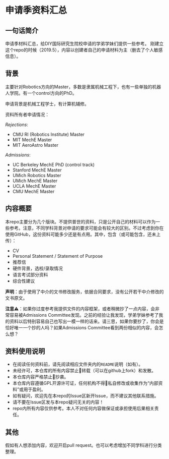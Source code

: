 # 申请季资料汇总

## 一句话简介
申请季材料汇总，给DIY国际研究生院校申请的学弟学妹们提供一些参考。
刚建立这个repo的时候（2019.5），内容以创建者自己的申请材料为主（删去了个人敏感信息）。

## 背景
主要针对Robotics方向的Master，多数是隶属机械工程下，也有一些单独的机器人学院。有一个control方向的PhD。

申请背景是机械工程学士，有计算机辅修。

资料所有者申请情况：

*Rejections*:

* CMU RI (Robotics Institute) Master
* MIT MechE Master
* MIT AeroAstro Master

*Admissions*:

* UC Berkeley MechE PhD (control track)
* Stanford MechE Master
* UMich Robotics Master
* UMich MechE Master
* UCLA MechE Master
* CMU MechE Master

## 内容概要
本repo主要分为几个版块。不提供普世的资料，只是公开自己的材料可以作为一些参考。注意，不同学科背景对申请的要求可能会有较大的区别。不过考虑到你在使用GitHub，这份资料可能多少还是有点用。其中，包含（或可能包含，还未上传）：

* CV
* Personal Statement / Statement of Purpose
* 推荐信
* 硬件背景，选校/录取情况
* 语言考试部分资料
* 综合性建议

**声明**：由于使用了中介的文书修改服务，依据合同要求，没有公开若干中介修改的文书原文。

**注意**⚠️：如果你过度参考我提供文件的内容框架，或者稍微抄了一点内容，会非常容易被Admissions Committee发现。之前的经验让我发现，学弟学妹参考了我的资料以后特别容易自己也写出一模一样的话来。请三思，如果你要抄了，你会是恰好唯一一个抄的人吗？如果Admissions Committee看到两份相似的内容，会怎么想？


## 资料使用说明
* 在阅读任何资料前，请先阅读相应文件夹内的`README`说明（如有）。
* 未经许可，本仓库的所有内容禁止🚫转载（可以在github上fork）和发散。
* 本仓库内容严格禁止🚫抄袭。
* 本仓库内容遵循GPL开源许可证，任何机构不得🚫私自修改或收集作为“内部资料”或用于盈利。
* 如有疑问，欢迎先在本repo的Issue区新开Issue，而不建议其他联系措施。
* 请不要在Issue区发与本repo疑问无关的内容！
* repo内所有内容仅供参考。本人不对任何内容做保证或承担使用后果相关责任。

## 其他
假如有人想添加内容，欢迎开启pull request。也可以考虑增加不同学科进行分类整理。